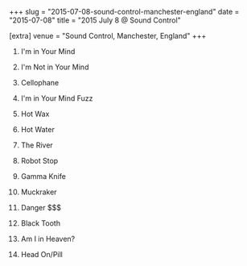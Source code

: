 +++
slug = "2015-07-08-sound-control-manchester-england"
date = "2015-07-08"
title = "2015 July 8 @ Sound Control"

[extra]
venue = "Sound Control, Manchester, England"
+++

 1. I'm in Your Mind

 2. I'm Not in Your Mind

 3. Cellophane

 4. I'm in Your Mind Fuzz

 5. Hot Wax

 6. Hot Water

 7. The River

 8. Robot Stop

 9. Gamma Knife

10. Muckraker

11. Danger $$$

12. Black Tooth

13. Am I in Heaven?

14. Head On/Pill


